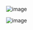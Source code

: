 ![image](https://user-images.githubusercontent.com/83080037/193282707-87e4e02e-be4a-49fd-9d88-9ffd0330ff81.png)

![image](https://user-images.githubusercontent.com/83080037/193282993-abecf46a-2697-4c48-bfcd-654d38566468.png)
